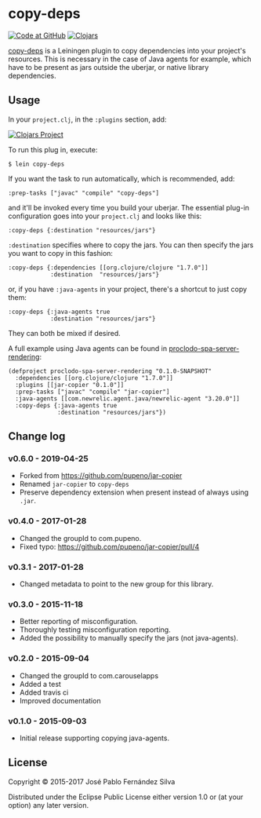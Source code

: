 # copy-deps

[![Code at GitHub](https://img.shields.io/badge/code-github-green.svg)](https://github.com/biiwide/copy-deps)
[![Clojars](https://img.shields.io/clojars/v/biiwide/copy-deps.svg)](https://clojars.org/biiwide/copy-deps)

[copy-deps](https://github.com/biiwide/copy-deps) is a Leiningen plugin to copy dependencies into your project's
resources. This is necessary in the case of Java agents for example, which have to be present as jars outside the uberjar,
or native library dependencies.

## Usage

In your `project.clj`, in the `:plugins` section, add:

[![Clojars Project](http://clojars.org/biiwide/copy-deps/latest-version.svg)](http://clojars.org/biiwide/copy-deps)

To run this plug in, execute:

    $ lein copy-deps

If you want the task to run automatically, which is recommended, add:

    :prep-tasks ["javac" "compile" "copy-deps"]

and it'll be invoked every time you build your uberjar. The essential plug-in configuration goes into your `project.clj`
and looks like this:

    :copy-deps {:destination "resources/jars"}

`:destination` specifies where to copy the jars. You can then specify the jars you want to copy in this fashion:

    :copy-deps {:dependencies [[org.clojure/clojure "1.7.0"]]
                :destination  "resources/jars"}

or, if you have `:java-agents` in your project, there's a shortcut to just copy them:

    :copy-deps {:java-agents true
                :destination "resources/jars"}

They can both be mixed if desired.

A full example using Java agents can be found in
[proclodo-spa-server-rendering](https://github.com/ldnclj/proclodo-spa-server-rendering):

    (defproject proclodo-spa-server-rendering "0.1.0-SNAPSHOT"
      :dependencies [[org.clojure/clojure "1.7.0"]]
      :plugins [[jar-copier "0.1.0"]]
      :prep-tasks ["javac" "compile" "jar-copier"]
      :java-agents [[com.newrelic.agent.java/newrelic-agent "3.20.0"]]
      :copy-deps {:java-agents true
                  :destination "resources/jars"})

## Change log

### v0.6.0 - 2019-04-25
- Forked from https://github.com/pupeno/jar-copier
- Renamed `jar-copier` to `copy-deps`
- Preserve dependency extension when present instead of always using `.jar`.

### v0.4.0 - 2017-01-28
- Changed the groupId to com.pupeno.
- Fixed typo: https://github.com/pupeno/jar-copier/pull/4

### v0.3.1 - 2017-01-28
- Changed metadata to point to the new group for this library.

### v0.3.0 - 2015-11-18
- Better reporting of misconfiguration.
- Thoroughly testing misconfiguration reporting.
- Added the possibility to manually specify the jars (not java-agents).

### v0.2.0 - 2015-09-04
- Changed the groupId to com.carouselapps
- Added a test
- Added travis ci
- Improved documentation

### v0.1.0 - 2015-09-03
- Initial release supporting copying java-agents.

## License

Copyright © 2015-2017 José Pablo Fernández Silva

Distributed under the Eclipse Public License either version 1.0 or (at your option) any later version.
